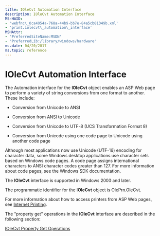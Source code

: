 ```yaml
---
title: IOleCvt Automation Interface
description: IOleCvt Automation Interface
MS-HAID:
- 'webfnc\_0ca4054a-768a-44b9-bb7e-84a5cb81349b.xml'
- 'print.iolecvt\_automation\_interface'
MSHAttr:
- 'PreferredSiteName:MSDN'
- 'PreferredLib:/library/windows/hardware'
ms.date: 04/20/2017
ms.topic: reference
---
```


# IOleCvt Automation Interface

The Automation interface for the **IOleCvt** object enables an ASP Web page to perform a variety of string conversions from one format to another. These include:

-   Conversion from Unicode to ANSI

-   Conversion from ANSI to Unicode

-   Conversion from Unicode to UTF-8 (UCS Transformation Format 8)

-   Conversion from Unicode using one code page to Unicode using another code page

Although most applications now use Unicode (UTF-16) encoding for character data, some Windows desktop applications use character sets based on Windows code pages. A code page assigns international characters to ANSI character codes greater than 127. For more information about code pages, see the Windows SDK documentation.

The **IOleCvt** interface is supported in Windows 2000 and later.

The programmatic identifier for the **IOleCvt** object is OlePrn.OleCvt.

For more information about how to access printers from ASP Web pages, see [Internet Printing](./internet-printing.md).

The "property get" operations in the **IOleCvt** interface are described in the following section:

[IOleCvt Property Get Operations](iolecvt-property-get-operations.md)
